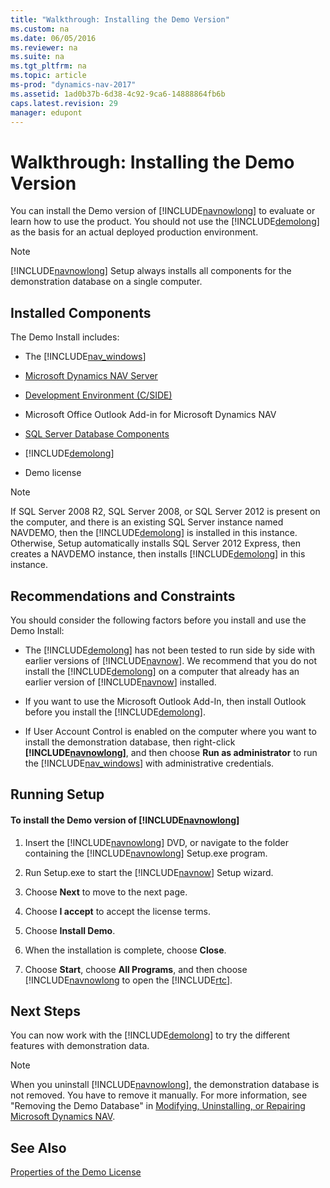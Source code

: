 ```yaml
---
title: "Walkthrough: Installing the Demo Version"
ms.custom: na
ms.date: 06/05/2016
ms.reviewer: na
ms.suite: na
ms.tgt_pltfrm: na
ms.topic: article
ms-prod: "dynamics-nav-2017"
ms.assetid: 1ad0b37b-6d38-4c92-9ca6-14888864fb6b
caps.latest.revision: 29
manager: edupont
---
```

# Walkthrough: Installing the Demo Version
You can install the Demo version of [!INCLUDE[navnowlong](includes/navnowlong_md.md)] to evaluate or learn how to use the product. You should not use the [!INCLUDE[demolong](includes/demolong_md.md)] as the basis for an actual deployed production environment.  

> [!NOTE]  
>  [!INCLUDE[navnowlong](includes/navnowlong_md.md)] Setup always installs all components for the demonstration database on a single computer.  

## Installed Components  
 The Demo Install includes:  

-   The [!INCLUDE[nav_windows](includes/nav_windows_md.md)]  

-   [Microsoft Dynamics NAV Server](Microsoft-Dynamics-NAV-Server.md)  

-   [Development Environment (C/SIDE)](Development-Environment--C-SIDE-.md)  

-   Microsoft Office Outlook Add-in for Microsoft Dynamics NAV  

-   [SQL Server Database Components](SQL-Server-Database-Components.md)  

-   [!INCLUDE[demolong](includes/demolong_md.md)]  

-   Demo license  

> [!NOTE]  
>  If SQL Server 2008 R2, SQL Server 2008, or SQL Server 2012 is present on the computer, and there is an existing SQL Server instance named NAVDEMO, then the [!INCLUDE[demolong](includes/demolong_md.md)] is installed in this instance. Otherwise, Setup automatically installs SQL Server 2012 Express, then creates a NAVDEMO instance, then installs [!INCLUDE[demolong](includes/demolong_md.md)] in this instance.  

## Recommendations and Constraints  
 You should consider the following factors before you install and use the Demo Install:  

-   The [!INCLUDE[demolong](includes/demolong_md.md)] has not been tested to run side by side with earlier versions of [!INCLUDE[navnow](includes/navnow_md.md)]. We recommend that you do not install the [!INCLUDE[demolong](includes/demolong_md.md)] on a computer that already has an earlier version of [!INCLUDE[navnow](includes/navnow_md.md)] installed.  

-   If you want to use the Microsoft Outlook Add-In, then install Outlook before you install the [!INCLUDE[demolong](includes/demolong_md.md)].  

-   If User Account Control is enabled on the computer where you want to install the demonstration database, then right-click **[!INCLUDE[navnowlong](includes/navnowlong_md.md)]**, and then choose **Run as administrator** to run the [!INCLUDE[nav_windows](includes/nav_windows_md.md)] with administrative credentials.  

## Running Setup  

#### To install the Demo version of [!INCLUDE[navnowlong](includes/navnowlong_md.md)]  

1.  Insert the [!INCLUDE[navnowlong](includes/navnowlong_md.md)] DVD, or navigate to the folder containing the [!INCLUDE[navnowlong](includes/navnowlong_md.md)] Setup.exe program.  

2.  Run Setup.exe to start the [!INCLUDE[navnow](includes/navnow_md.md)] Setup wizard.  

3.  Choose **Next** to move to the next page.  

4.  Choose **I accept** to accept the license terms.  

5.  Choose **Install Demo**.  

6.  When the installation is complete, choose **Close**.  

7.  Choose **Start**, choose **All Programs**, and then choose [!INCLUDE[navnowlong](includes/navnowlong_md.md) to open the [!INCLUDE[rtc](includes/rtc_md.md)].  

## Next Steps  
 You can now work with the [!INCLUDE[demolong](includes/demolong_md.md)] to try the different features with demonstration data.  

> [!NOTE]  
>  When you uninstall [!INCLUDE[navnowlong](includes/navnowlong_md.md)], the demonstration database is not removed. You have to remove it manually. For more information, see "Removing the Demo Database" in [Modifying, Uninstalling, or Repairing Microsoft Dynamics NAV](Modifying--Uninstalling--or-Repairing-Microsoft-Dynamics-NAV.md).  

## See Also  
 [Properties of the Demo License](Properties-of-the-Demo-License.md)
